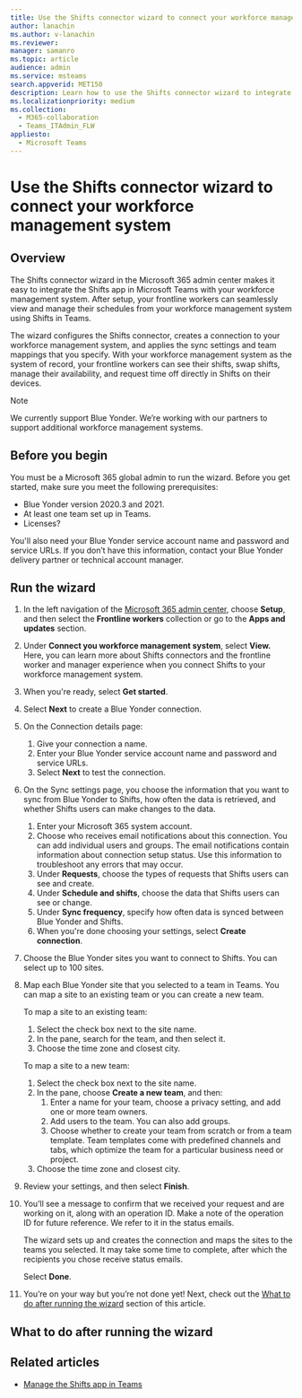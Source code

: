 ```yaml
---
title: Use the Shifts connector wizard to connect your workforce management system
author: lanachin
ms.author: v-lanachin
ms.reviewer: 
manager: samanro
ms.topic: article
audience: admin
ms.service: msteams
search.appverid: MET150
description: Learn how to use the Shifts connector wizard to integrate Shifts in Teams to your workforce management system.
ms.localizationpriority: medium
ms.collection: 
  - M365-collaboration
  - Teams_ITAdmin_FLW
appliesto: 
  - Microsoft Teams
---
```


# Use the Shifts connector wizard to connect your workforce management system

## Overview

The Shifts connector wizard in the Microsoft 365 admin center makes it easy to integrate the Shifts app in Microsoft Teams with your workforce management system. After setup, your frontline workers can seamlessly view and manage their schedules from your workforce management system using Shifts in Teams.

The wizard configures the Shifts connector, creates a connection to your workforce management system, and applies the sync settings and team mappings that you specify. With your workforce management system as the system of record, your frontline workers can see their shifts, swap shifts, manage their availability, and request time off directly in Shifts on their devices.

> [!NOTE]
> We currently support Blue Yonder. We’re working with our partners to support additional workforce management systems.

## Before you begin

You must be a Microsoft 365 global admin to run the wizard. Before you get started, make sure you meet the following prerequisites:

- Blue Yonder version 2020.3 and 2021.
- At least one team set up in Teams.
- Licenses?

You'll also need your Blue Yonder service account name and password and service URLs. If you don’t have this information, contact your Blue Yonder delivery partner or technical account manager.

## Run the wizard

1. In the left navigation of the [Microsoft 365 admin center](https://admin.microsoft.com/), choose **Setup**, and then select the **Frontline workers** collection or go to the **Apps and updates** section.
1. Under **Connect you workforce management system**, select **View.** Here, you can learn more about Shifts connectors and the frontline worker and manager experience when you connect Shifts to your workforce management system.
1. When you're ready, select **Get started**.
1. Select **Next** to create a Blue Yonder connection.
1. On the Connection details page:

    1. Give your connection a name.
    2. Enter your Blue Yonder service account name and password and service URLs.
    3. Select **Next** to test the connection.

1. On the Sync settings page, you choose the information that you want to sync from Blue Yonder to Shifts, how often the data is retrieved, and whether Shifts users can make changes to the data.
    1. Enter your Microsoft 365 system account.
    2. Choose who receives email notifications about this connection. You can add individual users and groups. The email notifications contain information about connection setup status. Use this information to troubleshoot any errors that may occur.
    3. Under **Requests**, choose the types of requests that Shifts users can see and create.
    4. Under **Schedule and shifts**, choose the data that Shifts users can see or change.
    5. Under **Sync frequency**, specify how often data is synced between Blue Yonder and Shifts.
    6. When you're done choosing your settings, select **Create connection**.

1. Choose the Blue Yonder sites you want to connect to Shifts. You can select up to 100 sites.
1. Map each Blue Yonder site that you selected to a team in Teams. You can map a site to an existing team or you can create a new team.

    To map a site to an existing team:

    1. Select the check box next to the site name.
    2. In the pane, search for the team, and then select it.
    3. Choose the time zone and closest city.

    To map a site to a new team:

    1. Select the check box next to the site name.
    2. In the pane, choose **Create a new team**, and then:
        1. Enter a name for your team, choose a privacy setting, and add one or more team owners.
        2. Add users to the team. You can also add groups.
        3. Choose whether to create your team from scratch or from a team template. Team templates come with predefined channels and tabs, which optimize the team for a particular business need or project.
    3. Choose the time zone and closest city.


1. Review your settings, and then select **Finish**.
1. You’ll see a message to confirm that we received your request and are working on it, along with an operation ID. Make a note of the operation ID for future reference. We refer to it in the status emails.

    The wizard sets up and creates the connection and maps the sites to the teams you selected. It may take some time to complete, after which the recipients you chose receive status emails.

    Select **Done**.

1. You’re on your way but you’re not done yet! Next, check out the [What to do after running the wizard](#what-to-do-after-running-the-wizard) section of this article.


## What to do after running the wizard


## Related articles

- [Manage the Shifts app in Teams](manage-the-shifts-app-for-your-organization-in-teams.md)

